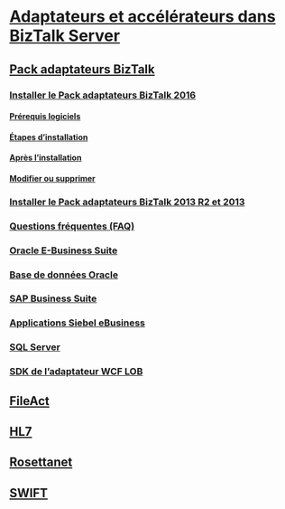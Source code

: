 # [Adaptateurs et accélérateurs dans BizTalk Server](adapters-and-accelerators-in-biztalk-server.md)
## [Pack adaptateurs BizTalk](biztalk-adapter-pack.md)
### [Installer le Pack adaptateurs BizTalk 2016](install-the-biztalk-adapter-pack-2016.md)
#### [Prérequis logiciels](software-prerequisites-for-biztalk-adapter-pack-2016.md)
#### [Étapes d’installation](installing-the-biztalk-adapter-pack-2016.md)
#### [Après l’installation](post-installation-steps-for-biztalk-adapter-pack-2016.md)
#### [Modifier ou supprimer](update-or-uninstall-the-biztalk-adapter-pack-2016.md)
### [Installer le Pack adaptateurs BizTalk 2013 R2 et 2013](install-biztalk-adapter-pack-2013-r2-and-2013.md)
### [Questions fréquentes (FAQ)](frequently-asked-questions-for-the-biztalk-adapter-pack.md)
### [Oracle E-Business Suite](adapter-oracle-ebs\TOC.md)
### [Base de données Oracle](adapter-oracle-database\TOC.md)
### [SAP Business Suite](adapter-sap\TOC.md)
### [Applications Siebel eBusiness](adapter-siebel\TOC.md)
### [SQL Server](adapter-sql\TOC.md)
### [SDK de l’adaptateur WCF LOB](wcf-lob-adapter-sdk\TOC.md)
## [FileAct](fileact-interact\TOC.md)
## [HL7](accelerator-hl7\TOC.md)
## [Rosettanet](accelerator-rosettanet\TOC.md)
## [SWIFT](accelerator-swift\TOC.md)